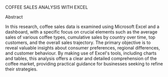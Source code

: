 
COFFEE SALES ANALYSIS WITH EXCEL

Abstract

In this research, coffee sales data is examined using Microsoft Excel and a dashboard, with a specific focus on crucial elements such as the average sales of various coffee types, cumulative sales by country over time, top customers, and the overall sales trajectory. The primary objective is to reveal valuable insights about consumer preferences, regional differences, and customer behaviour. By making use of Excel's tools, including charts and tables, this analysis offers a clear and detailed comprehension of the coffee market, providing practical guidance for businesses seeking to refine their strategies.


